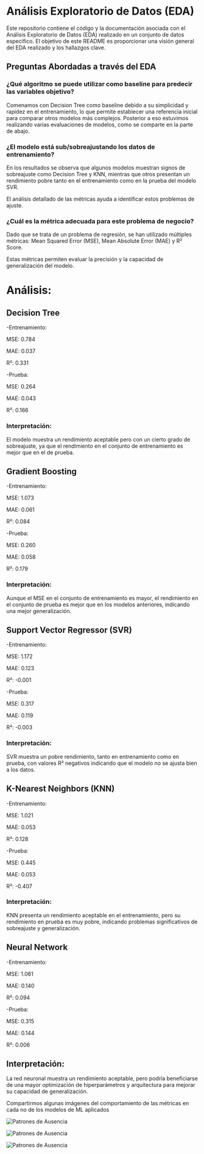 # Análisis Exploratorio de Datos (EDA)

Este repositorio contiene el código y la documentación asociada con el Análisis Exploratorio de Datos (EDA) realizado en un conjunto de datos específico. El objetivo de este README es proporcionar una visión general del EDA realizado y los hallazgos clave.

## Preguntas Abordadas a través del EDA

### ¿Qué algoritmo se puede utilizar como baseline para predecir las variables objetivo? 

Comenamos con Decision Tree como baseline debido a su simplicidad y rapidez en el entrenamiento, lo que permite establecer una referencia inicial para comparar otros modelos más complejos. Posterior a eso estuvimos realizando varias evaluaciones de modelos, como se comparte en la parte de abajo.

### ¿El modelo está sub/sobreajustando los datos de entrenamiento?

En los resultados se observa que algunos modelos muestran signos de sobreajuste como Decision Tree y KNN, mientras que otros presentan un rendimiento pobre tanto en el entrenamiento como en la prueba del modelo SVR. 

El análisis detallado de las métricas ayuda a identificar estos problemas de ajuste.

### ¿Cuál es la métrica adecuada para este problema de negocio? 

Dado que se trata de un problema de regresión, se han utilizado múltiples métricas: Mean Squared Error (MSE), Mean Absolute Error (MAE) y R² Score. 

Estas métricas permiten evaluar la precisión y la capacidad de generalización del modelo.

# Análisis:

## Decision Tree

-Entrenamiento:

MSE: 0.784

MAE: 0.037

R²: 0.331

-Prueba:

MSE: 0.264

MAE: 0.043

R²: 0.166

### Interpretación: 

El modelo muestra un rendimiento aceptable pero con un cierto grado de sobreajuste, ya que el rendimiento en el conjunto de entrenamiento es mejor que en el de prueba.

## Gradient Boosting

-Entrenamiento:

MSE: 1.073

MAE: 0.061

R²: 0.084

-Prueba:

MSE: 0.260

MAE: 0.058

R²: 0.179

### Interpretación: 

Aunque el MSE en el conjunto de entrenamiento es mayor, el rendimiento en el conjunto de prueba es mejor que en los modelos anteriores, indicando una mejor generalización.

## Support Vector Regressor (SVR)

-Entrenamiento:

MSE: 1.172

MAE: 0.123

R²: -0.001

-Prueba:

MSE: 0.317

MAE: 0.119

R²: -0.003

### Interpretación: 

SVR muestra un pobre rendimiento, tanto en entrenamiento como en prueba, con valores R² negativos indicando que el modelo no se ajusta bien a los datos.

## K-Nearest Neighbors (KNN)

-Entrenamiento:

MSE: 1.021

MAE: 0.053

R²: 0.128

-Prueba:

MSE: 0.445

MAE: 0.053

R²: -0.407

### Interpretación: 

KNN presenta un rendimiento aceptable en el entrenamiento, pero su rendimiento en prueba es muy pobre, indicando problemas significativos de sobreajuste y generalización.

## Neural Network

-Entrenamiento:

MSE: 1.061

MAE: 0.140

R²: 0.094

-Prueba:

MSE: 0.315

MAE: 0.144

R²: 0.006

## Interpretación: 

La red neuronal muestra un rendimiento aceptable, pero podría beneficiarse de una mayor optimización de hiperparámetros y arquitectura para mejorar su capacidad de generalización.

Compartirmos algunas imágenes del comportamiento de las métricas en cada no de los modelos de ML aplicados

  ![Patrones de Ausencia](https://github.com/JulioQuintanaGarcia/ProyectoIntegradorE30/blob/main/images/MSE.jpeg)

  ![Patrones de Ausencia](https://github.com/JulioQuintanaGarcia/ProyectoIntegradorE30/blob/main/images/MAE.jpeg)

  ![Patrones de Ausencia](https://github.com/JulioQuintanaGarcia/ProyectoIntegradorE30/blob/main/images/R2.jpeg)
